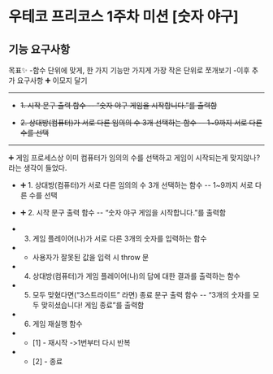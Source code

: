 # 우테코 프리코스 1주차 미션 [숫자 야구]

## 기능 요구사항

목표✨ -함수 단위에 맞게, 한 가지 기능만 가지게 가장 작은 단위로 쪼개보기 -이후 추가 요구사항 ➕ 이모지 달기

---

- ~~1. 시작 문구 출력 함수 -- “숫자 야구 게임을 시작합니다.”를 출력함~~

- ~~2. 상대방(컴퓨터)가 서로 다른 임의의 수 3개 선택하는 함수 -- 1~9까지 서로 다른 수를 선택~~

---

➕ 게임 프로세스상 이미 컴퓨터가 임의의 수를 선택하고 게임이 시작되는게 맞지않나? 라는 생각이 들었다.

- ➕ 1. 상대방(컴퓨터)가 서로 다른 임의의 수 3개 선택하는 함수 -- 1~9까지 서로 다른 수를 선택
- ➕ 2. 시작 문구 출력 함수 -- “숫자 야구 게임을 시작합니다.”를 출력함

- 3. 게임 플레이어(나)가 서로 다른 3개의 숫자를 입력하는 함수
- - 사용자가 잘못된 값을 입력 시 throw 문

- 4. 상대방(컴퓨터)가 게임 플레이어(나)의 답에 대한 결과를 출력하는 함수

- 5. 모두 맞혔다면(“3스트라이트” 라면) 종료 문구 출력 함수 -- “3개의 숫자를 모두 맞히셨습니다! 게임 종료”를 출력함
- 6. 게임 재실행 함수
- - [1] - 재시작 ->1번부터 다시 반복
- - [2] - 종료
